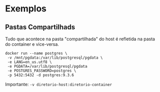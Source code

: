 # Exemplos

## Pastas Compartilhads

Tudo que acontece na pasta "compartilhada" do host é refletida na pasta do container e vice-versa.

```
docker run --name postgres \
 -v /mnt/pgdata:/var/lib/postgresql/pgdata \
 -e LANG=en_us.utf8 \
 -e PGDATA=/var/lib/postgresql/pgdata
 -e POSTGRES_PASSWORD=postgres \
 -p 5432:5432 -d postgres:9.3.6
```

Importante: `-v diretorio-host:diretorio-container`
